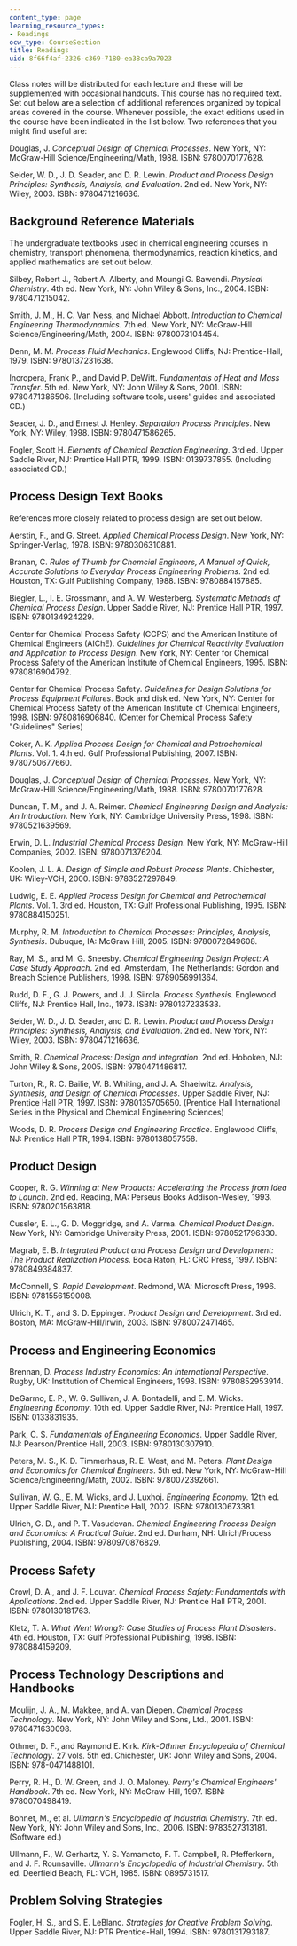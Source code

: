 ```yaml
---
content_type: page
learning_resource_types:
- Readings
ocw_type: CourseSection
title: Readings
uid: 8f66f4af-2326-c369-7180-ea38ca9a7023
---
```


Class notes will be distributed for each lecture and these will be supplemented with occasional handouts. This course has no required text. Set out below are a selection of additional references organized by topical areas covered in the course. Whenever possible, the exact editions used in the course have been indicated in the list below. Two references that you might find useful are:

Douglas, J. _Conceptual Design of Chemical Processes_. New York, NY: McGraw-Hill Science/Engineering/Math, 1988. ISBN: 9780070177628.

Seider, W. D., J. D. Seader, and D. R. Lewin. _Product and Process Design Principles: Synthesis, Analysis, and Evaluation_. 2nd ed. New York, NY: Wiley, 2003. ISBN: 9780471216636.

Background Reference Materials
------------------------------

The undergraduate textbooks used in chemical engineering courses in chemistry, transport phenomena, thermodynamics, reaction kinetics, and applied mathematics are set out below.

Silbey, Robert J., Robert A. Alberty, and Moungi G. Bawendi. _Physical Chemistry_. 4th ed. New York, NY: John Wiley & Sons, Inc., 2004. ISBN: 9780471215042.

Smith, J. M., H. C. Van Ness, and Michael Abbott. _Introduction to Chemical Engineering Thermodynamics_. 7th ed. New York, NY: McGraw-Hill Science/Engineering/Math, 2004. ISBN: 9780073104454.

Denn, M. M. _Process Fluid Mechanics_. Englewood Cliffs, NJ: Prentice-Hall, 1979. ISBN: 9780137231638.

Incropera, Frank P., and David P. DeWitt. _Fundamentals of Heat and Mass Transfer_. 5th ed. New York, NY: John Wiley & Sons, 2001. ISBN: 9780471386506. (Including software tools, users' guides and associated CD.)

Seader, J. D., and Ernest J. Henley. _Separation Process Principles_. New York, NY: Wiley, 1998. ISBN: 9780471586265.

Fogler, Scott H. _Elements of Chemical Reaction Engineering_. 3rd ed. Upper Saddle River, NJ: Prentice Hall PTR, 1999. ISBN: 0139737855. (Including associated CD.)

Process Design Text Books
-------------------------

References more closely related to process design are set out below.

Aerstin, F., and G. Street. _Applied Chemical Process Design_. New York, NY: Springer-Verlag, 1978. ISBN: 9780306310881.

Branan, C. _Rules of Thumb for Chemcial Engineers, A Manual of Quick, Accurate Solutions to Everyday Process Engineering Problems_. 2nd ed. Houston, TX: Gulf Publishing Company, 1988. ISBN: 9780884157885.

Biegler, L., I. E. Grossmann, and A. W. Westerberg. _Systematic Methods of Chemical Process Design_. Upper Saddle River, NJ: Prentice Hall PTR, 1997. ISBN: 9780134924229.

Center for Chemical Process Safety (CCPS) and the American Institute of Chemical Engineers (AIChE). _Guidelines for Chemical Reactivity Evaluation and Application to Process Design_. New York, NY: Center for Chemical Process Safety of the American Institute of Chemical Engineers, 1995. ISBN: 9780816904792.

Center for Chemical Process Safety. _Guidelines for Design Solutions for Process Equipment Failures_. Book and disk ed. New York, NY: Center for Chemical Process Safety of the American Institute of Chemical Engineers, 1998. ISBN: 9780816906840. (Center for Chemical Process Safety "Guidelines" Series)

Coker, A. K. _Applied Process Design for Chemical and Petrochemical Plants_. Vol. 1. 4th ed. Gulf Professional Publishing, 2007. ISBN: 9780750677660.

Douglas, J. _Conceptual Design of Chemical Processes_. New York, NY: McGraw-Hill Science/Engineering/Math, 1988. ISBN: 9780070177628.

Duncan, T. M., and J. A. Reimer. _Chemical Engineering Design and Analysis: An Introduction_. New York, NY: Cambridge University Press, 1998. ISBN: 9780521639569.

Erwin, D. L. _Industrial Chemical Process Design_. New York, NY: McGraw-Hill Companies, 2002. ISBN: 9780071376204.

Koolen, J. L. A. _Design of Simple and Robust Process Plants_. Chichester, UK: Wiley-VCH, 2000. ISBN: 9783527297849.

Ludwig, E. E. _Applied Process Design for Chemical and Petrochemical Plants_. Vol. 1. 3rd ed. Houston, TX: Gulf Professional Publishing, 1995. ISBN: 9780884150251.

Murphy, R. M. _Introduction to Chemical Processes: Principles, Analysis, Synthesis_. Dubuque, IA: McGraw Hill, 2005. ISBN: 9780072849608.

Ray, M. S., and M. G. Sneesby. _Chemical Engineering Design Project: A Case Study Approach_. 2nd ed. Amsterdam, The Netherlands: Gordon and Breach Science Publishers, 1998. ISBN: 9789056991364.

Rudd, D. F., G. J. Powers, and J. J. Siirola. _Process Synthesis_. Englewood Cliffs, NJ: Prentice Hall, Inc., 1973. ISBN: 9780137233533.

Seider, W. D., J. D. Seader, and D. R. Lewin. _Product and Process Design Principles: Synthesis, Analysis, and Evaluation_. 2nd ed. New York, NY: Wiley, 2003. ISBN: 9780471216636.

Smith, R. _Chemical Process: Design and Integration_. 2nd ed. Hoboken, NJ: John Wiley & Sons, 2005. ISBN: 9780471486817.

Turton, R., R. C. Bailie, W. B. Whiting, and J. A. Shaeiwitz. _Analysis, Synthesis, and Design of Chemical Processes_. Upper Saddle River, NJ: Prentice Hall PTR, 1997. ISBN: 9780135705650. (Prentice Hall International Series in the Physical and Chemical Engineering Sciences)

Woods, D. R. _Process Design and Engineering Practice_. Englewood Cliffs, NJ: Prentice Hall PTR, 1994. ISBN: 9780138057558.

Product Design
--------------

Cooper, R. G. _Winning at New Products: Accelerating the Process from Idea to Launch_. 2nd ed. Reading, MA: Perseus Books Addison-Wesley, 1993. ISBN: 9780201563818.

Cussler, E. L., G. D. Moggridge, and A. Varma. _Chemical Product Design_. New York, NY: Cambridge University Press, 2001. ISBN: 9780521796330.

Magrab, E. B. _Integrated Product and Process Design and Development: The Product Realization Process_. Boca Raton, FL: CRC Press, 1997. ISBN: 9780849384837.

McConnell, S. _Rapid Development_. Redmond, WA: Microsoft Press, 1996. ISBN: 9781556159008.

Ulrich, K. T., and S. D. Eppinger. _Product Design and Development_. 3rd ed. Boston, MA: McGraw-Hill/Irwin, 2003. ISBN: 9780072471465.

Process and Engineering Economics
---------------------------------

Brennan, D. _Process Industry Economics: An International Perspective_. Rugby, UK: Institution of Chemical Engineers, 1998. ISBN: 9780852953914.

DeGarmo, E. P., W. G. Sullivan, J. A. Bontadelli, and E. M. Wicks. _Engineering Economy_. 10th ed. Upper Saddle River, NJ: Prentice Hall, 1997. ISBN: 0133831935.

Park, C. S. _Fundamentals of Engineering Economics_. Upper Saddle River, NJ: Pearson/Prentice Hall, 2003. ISBN: 9780130307910.

Peters, M. S., K. D. Timmerhaus, R. E. West, and M. Peters. _Plant Design and Economics for Chemical Engineers_. 5th ed. New York, NY: McGraw-Hill Science/Engineering/Math, 2002. ISBN: 9780072392661.

Sullivan, W. G., E. M. Wicks, and J. Luxhoj. _Engineering Economy_. 12th ed. Upper Saddle River, NJ: Prentice Hall, 2002. ISBN: 9780130673381.

Ulrich, G. D., and P. T. Vasudevan. _Chemical Engineering Process Design and Economics: A Practical Guide_. 2nd ed. Durham, NH: Ulrich/Process Publishing, 2004. ISBN: 9780970876829.

Process Safety
--------------

Crowl, D. A., and J. F. Louvar. _Chemical Process Safety: Fundamentals with Applications_. 2nd ed. Upper Saddle River, NJ: Prentice Hall PTR, 2001. ISBN: 9780130181763.

Kletz, T. A. _What Went Wrong?: Case Studies of Process Plant Disasters_. 4th ed. Houston, TX: Gulf Professional Publishing, 1998. ISBN: 9780884159209.

Process Technology Descriptions and Handbooks
---------------------------------------------

Moulijn, J. A., M. Makkee, and A. van Diepen. _Chemical Process Technology_. New York, NY: John Wiley and Sons, Ltd., 2001. ISBN: 9780471630098.

Othmer, D. F., and Raymond E. Kirk. _Kirk-Othmer Encyclopedia of Chemical Technology_. 27 vols. 5th ed. Chichester, UK: John Wiley and Sons, 2004. ISBN: 978-0471488101.

Perry, R. H., D. W. Green, and J. O. Maloney. _Perry's Chemical Engineers' Handbook_. 7th ed. New York, NY: McGraw-Hill, 1997. ISBN: 9780070498419.

Bohnet, M., et al. _Ullmann's Encyclopedia of Industrial Chemistry_. 7th ed. New York, NY: John Wiley and Sons, Inc., 2006. ISBN: 9783527313181. (Software ed.)

Ullmann, F., W. Gerhartz, Y. S. Yamamoto, F. T. Campbell, R. Pfefferkorn, and J. F. Rounsaville. _Ullmann's Encyclopedia of Industrial Chemistry_. 5th ed. Deerfield Beach, FL: VCH, 1985. ISBN: 0895731517.

Problem Solving Strategies
--------------------------

Fogler, H. S., and S. E. LeBlanc. _Strategies for Creative Problem Solving_. Upper Saddle River, NJ: PTR Prentice-Hall, 1994. ISBN: 9780131793187.